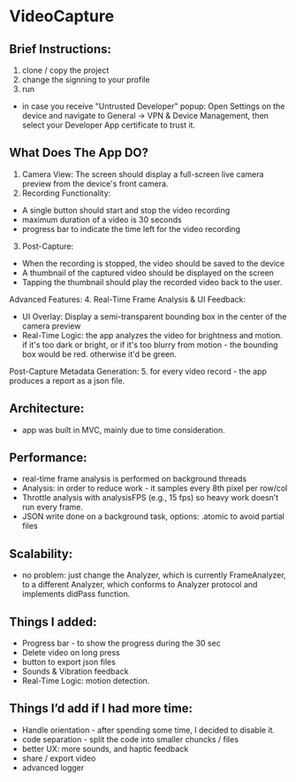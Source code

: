 # VideoCapture

## Brief Instructions:
1. clone / copy the project
2. change the signning to your profile
3. run

* in case you receive "Untrusted Developer" popup:
Open Settings on the device and navigate to General -> VPN & Device Management, then select your Developer App certificate to trust it.

## What Does The App DO?
1. Camera View: The screen should display a full-screen live camera preview from the device's front camera.
2. Recording Functionality:
  - A single button should start and stop the video recording
  - maximum duration of a video is 30 seconds
  - progress bar to indicate the time left for the video recording
3. Post-Capture:
- When the recording is stopped, the video should be saved to the device
- A thumbnail of the captured video should be displayed on the screen
- Tapping the thumbnail should play the recorded video back to the user.

Advanced Features:
4. Real-Time Frame Analysis & UI Feedback:
- UI Overlay: Display a semi-transparent bounding box in the center of the camera preview
- Real-Time Logic: the app analyzes the video for brightness and motion. if it's too dark or bright, or if it's too blurry from motion - the bounding box would be red. otherwise it'd be green.

Post-Capture Metadata Generation:
5. for every video record - the app produces a report as a json file.

## Architecture: 
- app was built in MVC, mainly due to time consideration.

## Performance:
- real-time frame analysis is performed on background threads
- Analysis: in order to reduce work - it samples every 8th pixel per row/col
- Throttle analysis with analysisFPS (e.g., 15 fps) so heavy work doesn’t run every frame.
- JSON write done on a background task, options: .atomic to avoid partial files

## Scalability:
- no problem: just change the Analyzer, which is currently FrameAnalyzer, to a different Analyzer, which conforms to Analyzer protocol and implements didPass function.

## Things I added: 
- Progress bar - to show the progress during the 30 sec 
- Delete video on long press
- button to export json files
- Sounds & Vibration feedback
- Real-Time Logic: motion detection.

## Things I’d add if I had more time:
- Handle orientation - after spending some time, I decided to disable it.
- code separation - split the code into smaller chuncks / files
- better UX: more sounds, and haptic feedback
- share / export video
- advanced logger
